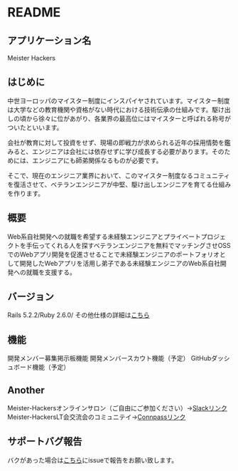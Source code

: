 # README

## アプリケーション名
<p>Meister Hackers</p>

## はじめに
<p>中世ヨーロッパのマイスター制度にインスパイヤされています。マイスター制度は大学などの教育機関や資格がない時代における技術伝承の仕組みです。駆け出しの頃から徐々に位があがり、各業界の最高位にはマイスターと呼ばれる称号がついたといいます。

会社が教育に対して投資をせず、現場の即戦力が求められる近年の採用情勢を鑑みると、エンジニアは会社には依存せずに学び成長する必要があります。そのためには、エンジニアにも師弟関係なるものが必要です。

そこで、現在のエンジニア業界において、このマイスター制度なるコミュニティを復活させて、ベテランエンジニアが中堅、駆け出しエンジニアを育てる仕組みを作ります。</p>

## 概要
<p>Web系自社開発への就職を希望する未経験エンジニアとプライベートプロジェクトを手伝ってくれる人を探すベテランエンジニアを無料でマッチングさせOSSでのWebアプリ開発を促進させることで未経験エンジニアのポートフォリオとして開発したWebアプリを活用し弟子である未経験エンジニアのWeb系自社開発への就職を支援する。</p>

## バージョン
Rails 5.2.2/Ruby 2.6.0/
その他仕様の詳細は[こちら](https://github.com/WEBsinjyuku/meister-hackers/wiki)

## 機能
開発メンバー募集掲示板機能
開発メンバースカウト機能（予定）
GitHubダッシュボード機能（予定）

## Another
Meister-Hackersオンラインサロン（ご自由にご参加ください）→[Slackリンク](https://join.slack.com/t/meister-hackers/shared_invite/enQtNTYyMzAyNDM2MjI2LTAzYjIyYmY0ZWM5YWQ2ODc3M2Y4MGI3MWYxMTVmODk5NWU0NmNmMDc1NjVjMDBmODcxZDkyNjUwZTgxMTM0M2I)<br>
Meister-HackersLT会交流会のコミュニテイ→[Connpassリンク](https://ossteam.connpass.com/)


## サポートバグ報告
バクがあった場合は[こちら](https://github.com/WEBsinjyuku/meister-hackers-support)にissueで報告をお願い致します。
